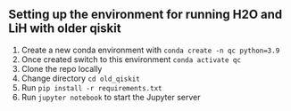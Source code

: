 ## Setting up the environment for running H2O and LiH with older qiskit

1. Create a new conda environment with `conda create -n qc python=3.9`
2. Once created switch to this environment `conda activate qc`
3. Clone the repo locally
4. Change directory `cd old_qiskit`
5. Run `pip install -r requirements.txt`
6. Run `jupyter notebook` to start the Jupyter server
